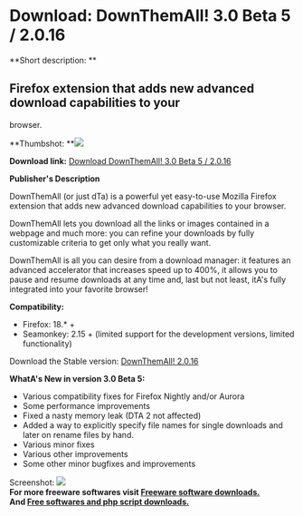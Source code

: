 # Download: DownThemAll! 3.0 Beta 5 / 2.0.16

**Short description: **

## Firefox extension that adds new advanced download capabilities to your
browser.

  
**Thumbshot: **![](http://www.freewarefiles.com/screenshot/downthemall_md.jpg)   
  
**Download link:** [Download DownThemAll! 3.0 Beta 5 / 2.0.16](http://freesoftwares.boysofts.com/DownThemAll_program_20414.html)  
  

**Publisher's Description**  
  

DownThemAll (or just dTa) is a powerful yet easy-to-use Mozilla Firefox
extension that adds new advanced download capabilities to your browser.

DownThemAll lets you download all the links or images contained in a webpage
and much more: you can refine your downloads by fully customizable criteria to
get only what you really want.

DownThemAll is all you can desire from a download manager: it features an
advanced accelerator that increases speed up to 400%, it allows you to pause
and resume downloads at any time and, last but not least, itA's fully
integrated into your favorite browser!

**Compatibility:**

  * Firefox: 18.* + 
  * Seamonkey: 2.15 + (limited support for the development versions, limited functionality) 

Download the Stable version: [DownThemAll!
2.0.16](https://code.downthemall.net/releases/downthemall-2.0.16.xpi)

**WhatA's New in version 3.0 Beta 5:**

  * Various compatibility fixes for Firefox Nightly and/or Aurora 
  * Some performance improvements 
  * Fixed a nasty memory leak (DTA 2 not affected) 
  * Added a way to explicitly specify file names for single downloads and later on rename files by hand. 
  * Various minor fixes 
  * Various other improvements 
  * Some other minor bugfixes and improvements 

  
  
Screenshot: ![](http://www.freewarefiles.com/screenshot/downthemall.jpg)  
**For more freeware softwares visit [Freeware software downloads.](http://freesoftwares.boysofts.com/)**   
**And [Free softwares and php script downloads.](http://www.boysofts.com/)**

